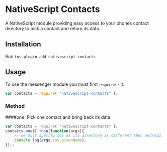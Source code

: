 # NativeScript Contacts

A NativeScript module providing easy access to your phones contact directory to pick a contact and return its data.

## Installation

Run `tns plugin add nativescript-contacts`

## Usage

To use the messenger module you must first `require()` it.

```js
var contacts = require( "nativescript-contacts" );
```

### Method

####one: Pick one contact and bring back its data.

```js
var contacts = require( "nativescript-contacts" );
contacts.one().then(function(args){
    // we must specify ios as its directory is different then android.
    console.log(args.ios.givenName);
});;
```